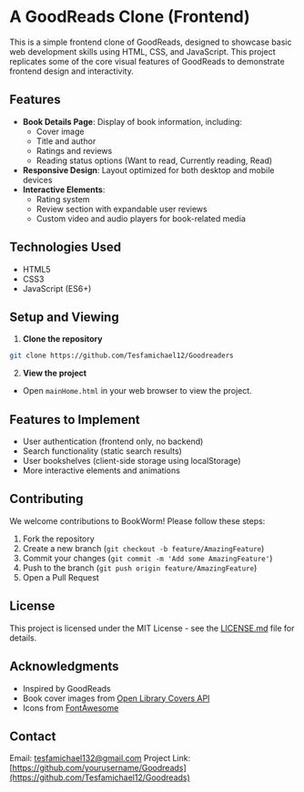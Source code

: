 # A GoodReads Clone (Frontend)

This is a simple frontend clone of GoodReads, designed to showcase basic web development skills using HTML, CSS, and JavaScript. This project replicates some of the core visual features of GoodReads to demonstrate frontend design and interactivity.

## Features

- **Book Details Page**: Display of book information, including:
  - Cover image
  - Title and author
  - Ratings and reviews
  - Reading status options (Want to read, Currently reading, Read)
- **Responsive Design**: Layout optimized for both desktop and mobile devices
- **Interactive Elements**:
  - Rating system
  - Review section with expandable user reviews
  - Custom video and audio players for book-related media

## Technologies Used

- HTML5
- CSS3
- JavaScript (ES6+)

## Setup and Viewing

1. **Clone the repository**

```bash
git clone https://github.com/Tesfamichael12/Goodreaders
```

2. **View the project**

- Open `mainHome.html` in your web browser to view the project.

## Features to Implement

- User authentication (frontend only, no backend)
- Search functionality (static search results)
- User bookshelves (client-side storage using localStorage)
- More interactive elements and animations

## Contributing

We welcome contributions to BookWorm! Please follow these steps:

1. Fork the repository
2. Create a new branch (`git checkout -b feature/AmazingFeature`)
3. Commit your changes (`git commit -m 'Add some AmazingFeature'`)
4. Push to the branch (`git push origin feature/AmazingFeature`)
5. Open a Pull Request

## License

This project is licensed under the MIT License - see the [LICENSE.md](LICENSE.md) file for details.

## Acknowledgments

- Inspired by GoodReads
- Book cover images from [Open Library Covers API](https://openlibrary.org/dev/docs/api/covers)
- Icons from [FontAwesome](https://fontawesome.com/)

## Contact

Email: tesfamichael132@gmail.com
Project Link: [https://github.com/yourusername/Goodreads](https://github.com/Tesfamichael12/Goodreads)
